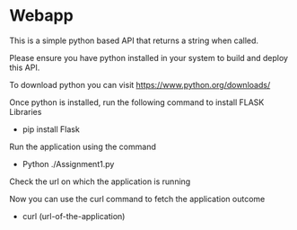 # Webapp

This is a simple python based API that returns a string when called.

Please ensure you have python installed in your system to build and deploy this API.

To download python you can visit  https://www.python.org/downloads/ 

Once python is installed, run the following command to install FLASK Libraries

- pip install Flask

Run the application using the command
- Python ./Assignment1.py

Check the url on which the application is running

Now you can use the curl command to fetch the application outcome
- curl (url-of-the-application)


